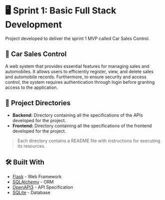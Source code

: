 # 🖥️ **Sprint 1: Basic Full Stack Development**
Project developed to deliver the sprint 1 MVP called Car Sales Control.

## 🚗 Car Sales Control

A web system that provides essential features for managing sales and automobiles. It allows users to efficiently register, view, and delete sales and automobile records. Furthermore, to ensure security and access control, the system requires authentication through login before granting access to the application.

## 📁 Project Directories
  * **Backend:** Directory containing all the specifications of the APIs developed for the project.
  * **Frontend:** Directory containing all the specifications of the frontend developed for the project.

> Each directory contains a README file with instructions for executing its resources.

## 🛠️ Built With
* [Flask](https://flask.palletsprojects.com/) - Web Framework
* [SQLAlchemy](https://docs.sqlalchemy.org/en/14/) - ORM
* [OpenAPI3](https://swagger.io/specification/) - API Specification
* [SQLite](https://www.sqlite.org/index.html) - Database
